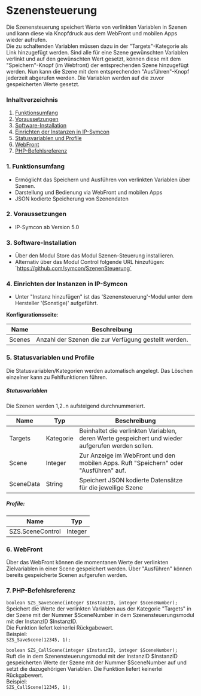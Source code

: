 # Szenensteuerung
Die Szenensteuerung speichert Werte von verlinkten Variablen in Szenen und kann diese via Knopfdruck aus dem WebFront und mobilen Apps wieder aufrufen.  
Die zu schaltenden Variablen müssen dazu in der "Targets"-Kategorie als Link hinzugefügt werden.
Sind alle für eine Szene gewünschten Variablen verlinkt und auf den gewünschten Wert gesetzt, können diese mit dem "Speichern"-Knopf (im Webfront) der entsprechenden Szene hinzugefügt werden.
Nun kann die Szene mit dem entsprechenden "Ausführen"-Knopf jederzeit abgerufen werden. Die Variablen werden auf die zuvor gespeicherten Werte gesetzt.

### Inhaltverzeichnis

1. [Funktionsumfang](#1-funktionsumfang)
2. [Voraussetzungen](#2-voraussetzungen)
3. [Software-Installation](#3-software-installation)
4. [Einrichten der Instanzen in IP-Symcon](#4-einrichten-der-instanzen-in-ip-symcon)
5. [Statusvariablen und Profile](#5-statusvariablen-und-profile)
6. [WebFront](#6-webfront)
7. [PHP-Befehlsreferenz](#7-php-befehlsreferenz)

### 1. Funktionsumfang

* Ermöglicht das Speichern und Ausführen von verlinkten Variablen über Szenen.
* Darstellung und Bedienung via WebFront und mobilen Apps
* JSON kodierte Speicherung von Szenendaten

### 2. Voraussetzungen

- IP-Symcon ab Version 5.0

### 3. Software-Installation

* Über den Modul Store das Modul Szenen-Steuerung installieren.
* Alternativ über das Modul Control folgende URL hinzufügen:
´https://github.com/symcon/SzenenSteuerung`

### 4. Einrichten der Instanzen in IP-Symcon

- Unter "Instanz hinzufügen" ist das 'Szenensteuerung'-Modul unter dem Hersteller '(Sonstige)' aufgeführt.  

__Konfigurationsseite__:

Name   | Beschreibung
------ | ---------------------------------
Scenes | Anzahl der Szenen die zur Verfügung gestellt werden.

### 5. Statusvariablen und Profile

Die Statusvariablen/Kategorien werden automatisch angelegt. Das Löschen einzelner kann zu Fehlfunktionen führen.

##### Statusvariablen
Die Szenen werden 1,2..n aufsteigend durchnummeriert.

Name      | Typ       | Beschreibung
--------- | --------- | ----------------
Targets   | Kategorie | Beinhaltet die verlinkten Variablen, deren Werte gespeichert und wieder aufgerufen werden sollen.
Scene     | Integer   | Zur Anzeige im WebFront und den mobilen Apps. Ruft "Speichern" oder "Ausführen" auf.
SceneData | String    | Speichert JSON kodierte Datensätze für die jeweilige Szene

##### Profile:

Name             | Typ
---------------- | ------- 
SZS.SceneControl | Integer


### 6. WebFront

Über das WebFront können die momentanen Werte der verlinkten Zielvariablen in einer Scene gespeichert werden.
Über "Ausführen" können bereits gespeicherte Scenen aufgerufen werden.

### 7. PHP-Befehlsreferenz

`boolean SZS_SaveScene(integer $InstanzID, integer $SceneNumber);`  
Speichert die Werte der verlinkten Variablen aus der Kategorie "Targets" in der Szene mit der Nummer $SceneNumber in dem Szenensteuerungsmodul mit der InstanzID $InstanzID.  
Die Funktion liefert keinerlei Rückgabewert.  
Beispiel:  
`SZS_SaveScene(12345, 1);`

`boolean SZS_CallScene(integer $InstanzID, integer $SceneNumber);`  
Ruft die in dem Szenensteuerungsmodul mit der InstanzID $InstanzID gespeicherten Werte der Szene mit der Nummer $SceneNumber auf und setzt die dazugehörigen Variablen.
Die Funktion liefert keinerlei Rückgabewert.  
Beispiel:  
`SZS_CallScene(12345, 1);`
